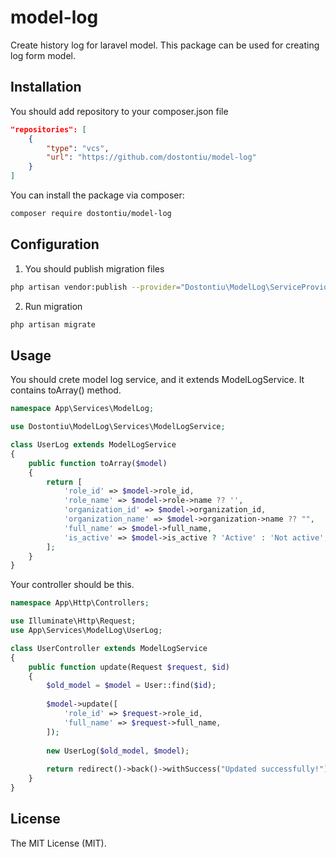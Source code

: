# model-log
Create history log for laravel model. This package can be used for creating log form model.

<!--/delete-->

## Installation
You should add repository to your composer.json file

```json
"repositories": [
    {
        "type": "vcs",
        "url": "https://github.com/dostontiu/model-log"
    }
]
```

You can install the package via composer:

```bash
composer require dostontiu/model-log
```

## Configuration

1. You should publish migration files
```bash
php artisan vendor:publish --provider="Dostontiu\ModelLog\ServiceProvider"
```
2. Run migration
```bash
php artisan migrate
```
## Usage

You should crete model log service, and it extends ModelLogService. It contains toArray() method.
```php
namespace App\Services\ModelLog;

use Dostontiu\ModelLog\Services\ModelLogService;

class UserLog extends ModelLogService
{
    public function toArray($model)
    {
        return [
            'role_id' => $model->role_id,
            'role_name' => $model->role->name ?? '',
            'organization_id' => $model->organization_id,
            'organization_name' => $model->organization->name ?? "",
            'full_name' => $model->full_name,
            'is_active' => $model->is_active ? 'Active' : 'Not active',
        ];
    }
}
```

Your controller should be this.

```php
namespace App\Http\Controllers;

use Illuminate\Http\Request;
use App\Services\ModelLog\UserLog;

class UserController extends ModelLogService
{
    public function update(Request $request, $id)
    {
        $old_model = $model = User::find($id);
        
        $model->update([
            'role_id' => $request->role_id,
            'full_name' => $request->full_name,
        ]);    
      
        new UserLog($old_model, $model);
        
        return redirect()->back()->withSuccess("Updated successfully!");
    }
}
```

## License

The MIT License (MIT).